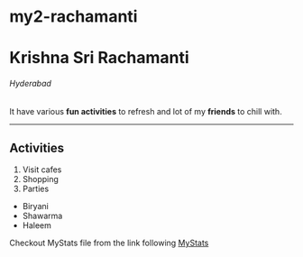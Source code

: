 # my2-rachamanti
# Krishna Sri Rachamanti
###### Hyderabad
It have various **fun activities** to refresh and lot of my **friends** to chill with.

-----------

## Activities
1. Visit cafes
2. Shopping
3. Parties

* Biryani
* Shawarma
* Haleem

Checkout MyStats file from the link following
[MyStats](https://github.com/KrishnaSriR/my2-rachamanti/blob/main/MyStats.md)
